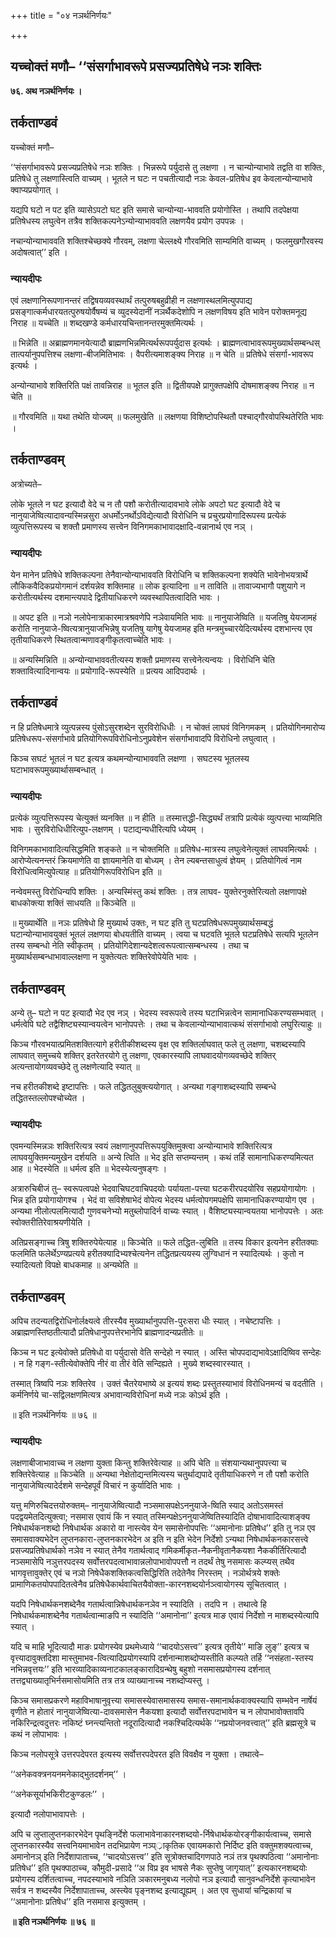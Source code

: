 +++
title = "०४ नञर्थनिर्णयः"

+++


## यच्चोक्तं मणौ– ‘‘संसर्गाभावरूपे प्रसज्यप्रतिषेधे नञः शक्तिः

**७६. अथ नञर्थनिर्णयः ।**

## **तर्कताण्डवं**

यच्चोक्तं मणौ–

‘‘संसर्गाभावरूपे प्रसज्यप्रतिषेधे नञः शक्तिः । भिन्नरूपे पर्युदासे तु लक्षणा । न चान्योन्याभावे तद्वति वा शक्तिः, प्रतिषेधे तु लक्षणास्त्विति वाच्यम् । भूतले न घटः न पचतीत्यादौ नञः केवल-प्रतिषेध इव केवलान्योन्याभावे क्वाप्यप्रयोगात् ।

यद्यपि घटो न पट इति व्यासेऽपटो घट इति समासे चान्योन्या-भाववति प्रयोगोस्ति । तथापि तदपेक्षया प्रतिषेधस्य लघुत्वेन तत्रैव शक्तिकल्पनेऽन्योन्याभाववति लक्षणयैव प्रयोग उपपन्नः ।

नचान्योन्याभाववति शक्तिश्चेच्छक्ये गौरवम्, लक्षणा चेल्लक्ष्ये गौरवमिति साम्यमिति वाच्यम् । फलमुखगौरवस्य अदोषत्वात्’’ इति ।

### **न्यायदीपः**

एवं लक्षणानिरूपणानन्तरं तद्विषयव्यवस्थार्थं तत्पुरुषबहुव्रीही न लक्षणास्थलमित्युपपाद्य प्रसङ्गात्कर्मधारयतत्पुरुषयोर्वैषम्यं च व्युदस्येदानीं नञर्थैकदेशोपि न लक्षणविषय इति भावेन परोक्तमनूद्य निराह ॥ यच्चेति ॥ शब्दखण्डे कर्मधारयचिन्तानन्तरमुक्तमित्यर्थः ।

॥ भिन्नेति ॥ अब्राह्मणमानयेत्यादौ ब्राह्मणभिन्नमित्यर्थरूपपर्युदास इत्यर्थः । ब्राह्मणत्वाभावरूपमुख्यार्थसम्बन्धस् तात्पर्यानुपपत्तिश्च लक्षणा-बीजमितिभावः । वैपरीत्यमाशङ्क्य निराह ॥ न चेति ॥ प्रतिषेधे संसर्गा-भावरूप इत्यर्थः ।

अन्योन्याभावे शक्तिरिति पक्षं तावन्निराह ॥ भूतल इति ॥ द्वितीयपक्षेे प्रागुक्तपक्षेपि दोषमाशङ्क्य निराह ॥ न चेति ॥

॥ गौरवमिति ॥ यथा तथेति योज्यम् ॥ फलमुखेति ॥ लक्षणया विशिष्टोपस्थितौ पश्चाद्गौरवोपस्थितेरिति भावः ।

## **तर्कताण्डवम्**

अत्रोच्यते–

लोके भूतले न घट इत्यादौ वेदे च न तौ पशौ करोतीत्यादावभावे लोके अपटो घट इत्यादौ वेदे च नानुयाजेष्वित्यादावन्यस्मिन्नसुरा अधर्मोऽनर्थोऽविद्येत्यादौ विरोधिनि च प्रचुरप्रयोगादिरूपस्य प्रत्येकं व्युत्पत्तिरूपस्य च शक्तौ प्रमाणस्य सत्त्वेन विनिगमकाभावादक्षादि-वन्नानार्थ एव नञ् ।

### **न्यायदीपः**

येन मानेन प्रतिषेधे शक्तिकल्पना तेनैवान्योन्याभाववति विरोधिनि च शक्तिकल्पना शक्येति भावेनोभयत्रार्थे लौकिकवैदिकप्रयोगमानं दर्शयन्नेव शक्तिमाह ॥ लोक इत्यादिना ॥ न ताविति ॥ तावाज्यभागौ पशुयागे न करोतीत्यर्थस्य दशमान्त्यपादे द्वितीयाधिकरणे व्यवस्थापितत्वादिति भावः ।

॥ अपट इति ॥ नञो नलोपेनात्राकारमात्रश्रवणेपि नञेवायमिति भावः ॥ नानुयाजेष्विति ॥ यजतिषु येयजामहं करोति नानुयाजे-ष्वित्यत्रानुयाजभिन्नेषु यजतिषु यागेषु येयजामह इति मन्त्रमुच्चारयेदित्यर्थस्य दशभान्त्य एव तृतीयाधिकरणे स्थितत्वान्मणावङ्गीकृतत्वाच्चेति भावः ।

॥ अन्यस्मिन्निति ॥ अन्योन्याभाववतीत्यस्य शक्तौ प्रमाणस्य सत्त्वेनेत्यन्वयः । विरोधिनि चेति शक्तावित्यादिनान्वयः ॥ प्रयोगादि-रूपस्येति ॥ प्रत्यय आदिपदार्थः ।

## **तर्कताण्डवं**

न हि प्रतिषेधमात्रे व्युत्पन्नस्य पुंसोऽसुरशब्देन सुरविरोधिधीः । न चोक्तं लाघवं विनिगमकम् । प्रतियोगिनमारोप्य प्रतिषेधरूप-संसर्गाभावे प्रतियोगिरूपविरोधिनोऽनुप्रवेशेन संसर्गाभावादपि विरोधिनो लघुत्वात् ।

किञ्च सघटं भूतलं न घट इत्यत्र कथमन्योन्याभाववति लक्षणा । सघटस्य भूतलस्य घटाभावरूपमुख्यार्थासम्बन्धात् ।

### **न्यायदीपः**

प्रत्येकं व्युत्पत्तिरूपस्य चेत्युक्तं व्यनक्ति ॥ न हीति ॥ तस्मात्तद्धी-सिद्ध्यर्थं तत्रापि प्रत्येकं व्युत्पत्त्या भाव्यमिति भावः । सुरविरोधिधीरित्युप-लक्षणम् । पटाद्यन्यधीरित्यपि ध्येयम् ।

विनिगमकाभावादित्यसिद्धमिति शङ्कते ॥ न चोक्तमिति ॥ प्रतिषेध-मात्रस्य लघुत्वेनेत्युक्तं लाघवमित्यर्थः । आरोप्येत्यनन्तरं क्रियमाणेति वा ज्ञायमानेति वा बोध्यम् । तेन ल्यबन्तसाधुत्वं ज्ञेयम् । प्रतियोगित्वं नाम विरोधित्वमित्युपेत्याह ॥ प्रतियोगिरूपविरोधिन इति ॥

नन्वेवमस्तु विरोधिन्यपि शक्तिः । अन्यस्मिंस्तु कथं शक्तिः । तत्र लाघव- युक्तेरनुक्तेरित्यतो लक्षणापक्षे बाधकोक्त्या शक्तिं साधयति ॥ किञ्चेति ॥

॥ मुख्यार्थेति ॥ नञः प्रतिषेधो हि मुख्यार्थ उक्तः, न घट इति तु घटप्रतिषेधरूपमुख्यार्थसम्बद्धं घटान्योन्याभावयुक्तं भूतलं लक्षणया बोधयतीति वाच्यम् । त्वया च घटवति भूतले घटप्रतिषेधे सत्यपि भूतलेन तस्य सम्बन्धो नेति स्वीकृतम् । प्रतियोगिदेशान्यदेशत्वरूपत्वात्सम्बन्धस्य । तथा च मुख्यार्थसम्बन्धाभावाल्लक्षणा न युक्तेत्यतः शक्तिरेवोपेयेति भावः ।

## **तर्कताण्डवम्**

अन्ये तु– घटो न पट इत्यादौ भेद एव नञ् । भेदस्य स्वरूपत्वे तस्य घटाभिन्नत्वेन सामानाधिकरण्यसम्भवात् । धर्मत्वेपि घटे तद्वैशिष्ट्यस्यान्वयत्वेन भानोपपत्तेः । तथा च केवलान्योन्याभावात्कथं संसर्गाभावो लघुरित्याहुः ॥

किञ्च गौरवभयात्प्रमितशक्तित्यागे हरीतीकीशब्दस्य वृक्ष एव शक्तिर्लाघवात् फले तु लक्षणा, चशब्दस्यापि लाघवात् समुच्चये शक्तिर् इतरेतरयोगे तु लक्षणा, एवकारस्यापि लाघवादयोगव्यवच्छेदे शक्तिर् अत्यन्तायोगव्यवच्छेदे तु लक्षणेत्यादि स्यात् ॥

नच हरीतकीशब्दे इष्टापत्तिः । फले तद्धितलुबुक्त्ययोगात् । अन्यथा गङ्गाशब्दस्यापि सम्बन्धे तद्धितस्तल्लोपश्चोच्येत ।

### **न्यायदीपः**

एवमन्यस्मिन्नञः शक्तिरित्यत्र स्वयं लक्षणानुपपत्तिरूपयुक्तिमुक्त्वा अन्योन्याभावे शक्तिरित्यत्र लाघवयुक्तिमन्यमुखेन दर्शयति ॥ अन्ये त्विति ॥ भेद इति सप्तम्यन्तम् । कथं तर्हि सामानाधिकरण्यमित्यत आह ॥ भेदस्येति ॥ धर्मत्व इति ॥ भेदस्येत्यनुषङ्गः ।

अत्रारुचिबीजं तु– स्वरूपत्वपक्षे भेदवाचिघटवाचिपदयोः पर्यायता-पत्त्या घटकरीरपदयोरिव सहप्रयोगायोगः । भिन्न इति प्रयोगायोगश्च । भेदं वा सविशेषाभेदं वोपेत्य भेदस्य धर्मत्वोपगमपक्षेपि सामानाधिकरण्यायोग एव । अन्यथा नीलोत्पलमित्यादौ गुणवचनेभ्यो मतुब्लोपादिर्न वाच्यः स्यात् । वैशिष्ट्यस्यान्वयतया भानोपपत्तेः । अतः स्वोक्तरीतिरेवाश्रयणीयेति ।

अतिप्रसङ्गाच्च त्रिषु शक्तिरुपेयेत्याह ॥ किञ्चेति ॥ फले तद्धित-लुबिति ॥ तस्य विकार इत्यनेन हरीतक्याः फलमिति फलेर्थेऽण्यप्रत्यये हरीतक्यादिभ्यश्चेत्यनेन तद्धितप्रत्ययस्य लुग्विधानं न स्यादित्यर्थः । कुतो न स्यादित्यतो विपक्षे बाधकमाह ॥ अन्यथेति ॥

## **तर्कताण्डवम्**

अपिच तदन्यतद्विरोधिनोर्लक्ष्यत्वे तीरस्यैव मुख्यार्थानुपपत्ति-पुरःसरा धीः स्यात् । नचेष्टापत्तिः । अब्राह्मणस्तिष्ठतीत्यादौ प्रतिषेधानुपपत्तेरभानेपि ब्राह्मणादन्यप्रतीतेः ॥

किञ्च न घट इत्येवोक्ते प्रतिषेधो वा पर्युदासो वेति सन्देहो न स्यात् । अस्ति चोपपदाद्यभावेऽक्षादिष्विव सन्देहः । न हि गङ्ग-स्तीत्येवोक्तेपि नीरं वा तीरं वेति सन्दिह्यते । मुख्ये शब्दस्वारस्यात् ।

तस्मात् त्रिष्वपि नञः शक्तिरेव । उक्तं चैतरेयभाष्ये अ इत्ययं शब्दः प्रस्तुतस्याभावं विरोधिनमन्यं च वदतीति । कर्मनिर्णये चा-सद्विलक्षणमित्यत्र अभावान्यविरोधिनां मध्ये नञः कोऽर्थ इति ।

॥ इति नञर्थनिर्णयः ॥ ७६ ॥

### **न्यायदीपः**

लक्षणाबीजाभावाच्च न लक्षणा युक्ता किन्तु शक्तिरेवेत्याह ॥ अपि चेति ॥ संशयान्यथानुपपत्त्या च शक्तिरेवेत्याह ॥ किञ्चेति ॥ अन्यथा नेक्षेतोद्यन्तमित्यस्य चतुर्थाद्यपादे तृतीयाधिकरणे न तौ पशौ करोति नानुयाजेष्वित्यादेर्दशमे सन्देहपूर्वं विचारं न कुर्यादिति भावः ।

यत्तु मणिरुचिदत्तयोरुक्तम्– नानुयाजेष्वित्यादौ नञ्समासपक्षेऽननुयाजे-ष्विति स्याद् अतोऽसमस्तं पदद्वयमेतदित्युक्त्वा; नसमास एवायं किं न स्यात् तस्मिन्पक्षेऽननुयाजेष्वितिस्यादिति दोषाभावादित्याशङ्क्य निषेधार्थकनशब्दो निषेधार्थक अकारो वा नास्त्येव येन समासेनोपपत्तिः ‘‘अमानोनाः प्रतिषेध’’ इति तु नञ एव समासवाक्यभेदेन लुप्तनकारा-लुप्तनकारभेदेन अ इति न इति भेदेन निर्देशो ऽन्यथा निषेधार्थकनकारसत्त्वे प्रसज्यप्रतिषेधार्थको नञेव न स्यात् तेनैव गतार्थत्वाद् गमिकर्मीकृत-नैकनीवृतानैकयशा नैककीर्तिरित्यादौ नञ्समासेपि नञुत्तरपदस्य सर्वोत्तरपदत्वाभावान्नलोपाभावोपपत्तौ न तदर्थं तेषु नसमासः कल्प्यस् तथैव भागवृत्तावुक्तेर् एवं च नञो निषेधैकशक्तिकत्वसिद्धिरिति तदेतेनैव निरस्तम् । नञोर्थत्रये शक्तेः प्रामाणिकतयोपपादितत्वेनैव प्रतिषेधैकार्थवाचितयैवोक्ता-कारनशब्दयोर्नञ्त्वायोगस्य सूचितत्वात् ।

यदपि निषेधार्थकनशब्देनैव गतार्थत्वान्निषेधार्थकनञेव न स्यादिति । तदपि न । तथात्वे हि निषेधार्थकमाशब्देनैव गतार्थत्वान्माङपि न स्यादिति ‘‘अमानोना’’ इत्यत्र माङ एवायं निर्देशो न माशब्दस्येत्यापि स्यात् ।

यदि च माहि भूदित्यादौ माङः प्रयोगस्येव प्रथमेध्याये ‘‘चादयोऽसत्त्व’’ इत्यत्र तृतीये’’ माङि लुङ्’’ इत्यत्र च वृत्त्यादावुक्तदिशा मास्तुमाभव-त्वित्यादिप्रयोगस्यापि दर्शनान्माशब्दोप्यस्तीति कल्प्यते तर्हि ‘‘नसंहता-स्तस्य नभिन्नवृत्तयः’’ इति भारव्यादिकाव्यनाटकालङ्कारादिग्रन्थेषु बहुशो नसमासप्रयोगस्य दर्शनात् तत्तद्व्याख्यातृभिर्नसमासोयमिति तत्र तत्र व्याख्यानाच्च नशब्दोप्यस्तु ।

किञ्च समासप्रकरणे महाविभाषानुवृत्त्या समासस्येवासमासस्य समास-समानार्थकवाक्यस्यापि सम्भवेन नार्षेयं वृणीते न होतारं नानुयाजेष्वित्या-दावसमासेन नैकयशा इत्यादौ सर्वोत्तरपदाभावेन च न लोपाभावोक्तावपि नकिरिन्द्रत्वदुत्तरः नकिष्टं घ्नन्त्यन्तितो नदूरादित्यादौ नकश्चिदित्यर्थके ‘‘नप्रयोजनवत्त्वात्’’ इति ब्रह्मसूत्रे च कथं न लोपाभावः ।

किञ्च नलोपसूत्रे उत्तरपदेपरत इत्यस्य सर्वोत्तरपदेपरत इति विवक्षैव न युक्ता । तथात्वे–

‘‘अनेकवक्त्रनयनमनेकाद्भुतदर्शनम्’’ ।

‘‘अनेकसूर्याभकिरीटकुण्डलः’’ ।

इत्यादौ नलोपाभावापत्तेः ।

अपि च लुप्तालुप्तनकारभेदेन पृथङि्नर्देशे फलाभावेनाकारनशब्दयो-र्निषेधार्थकयोरङ्गीकार्यत्वाच्च, समासे लुप्तनकारस्यैव सत्त्वनियमाभावेन तदभिप्रायेण नञ्प््राकृतिक एवायमकारो निर्दिष्ट इति वक्तुमशक्यत्वाच्च, अमानोनञ् इति निर्देशापाताच्च, ‘‘चादयोऽसत्त्व’’ इति सूत्रोक्तचादिगणपाठे नञं तत्र पृथक्पठित्वा ‘‘अमानोनाः प्रतिषेध’’ इति पृथक्पाठाच्च, कौमुदी-प्रसादे ‘‘अ विप्र इव भाषसे नैकः सुप्तेषु जागृयात्’’ इत्यकारनशब्दयोः प्रयोगस्य दर्शितत्वाच्च, नपदस्याभावे नञिति ञकारमनुबध्य नलोपो नञ इत्यादौ सानुवन्धनिर्देशे कृत्याभावेन सर्वत्र न शब्दस्यैव निर्देशापाताच्च, अस्त्येव पृङ्नशब्द इत्याद्यूह्यम् । अत एव सुधायां चन्द्रिकायां च ‘‘अमानोनाः प्रतिषेध’’ इति नसमास इत्युक्तम् ।

**॥ इति नञर्थनिर्णयः ॥ ७६ ॥**

